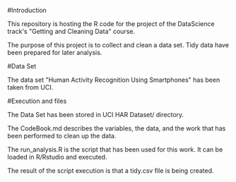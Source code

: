 #Introduction

This repository is hosting the R code for the project of the DataScience track's "Getting and Cleaning Data" course.

The purpose of this project is to collect and clean a data set. Tidy data have been prepared for later analysis.

#Data Set

The data set "Human Activity Recognition Using Smartphones" has been taken from UCI.

#Execution and files

The Data Set has been stored in UCI HAR Dataset/ directory.

The CodeBook.md describes the variables, the data, and the work that has been performed to clean up the data.

The run_analysis.R is the script that has been used for this work. It can be loaded in R/Rstudio and executed.

The result of the script execution is that a tidy.csv file is being created.